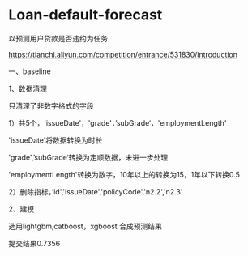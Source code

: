 # Loan-default-forecast

以预测用户贷款是否违约为任务

https://tianchi.aliyun.com/competition/entrance/531830/introduction

一、baseline

1、数据清理

只清理了非数字格式的字段

1）共5个，'issueDate'，'grade'，’subGrade‘，'employmentLength'

'issueDate'将数据转换为时长

'grade',’subGrade‘转换为定顺数据，未进一步处理

'employmentLength'转换为数字，10年以上的转换为15，1年以下转换0.5

2）删除指标，’id','issueDate','policyCode','n2.2','n2.3'

2、建模

选用lightgbm,catboost，xgboost 合成预测结果

提交结果0.7356


